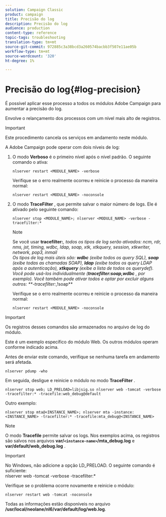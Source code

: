 ```yaml
---
solution: Campaign Classic
product: campaign
title: Precisão do log
description: Precisão do log
audience: production
content-type: reference
topic-tags: troubleshooting
translation-type: tm+mt
source-git-commit: 972885c3a38bcd3a260574bacbb3f507e11ae05b
workflow-type: tm+mt
source-wordcount: '320'
ht-degree: 1%

---
```



# Precisão do log{#log-precision}

É possível aplicar esse processo a todos os módulos Adobe Campaign para aumentar a precisão do log.

Envolve o relançamento dos processos com um nível mais alto de registros.

>[!IMPORTANT]
>
>Este procedimento cancela os serviços em andamento neste módulo.

A Adobe Campaign pode operar com dois níveis de log:

1. O modo **Verboso** é o primeiro nível após o nível padrão. O seguinte comando o ativa:

   ```
   nlserver restart <MODULE_NAME> -verbose 
   ```

   Verifique se o erro realmente ocorreu e reinicie o processo da maneira normal:

   ```
   nlserver restart <MODULE_NAME> -noconsole
   ```

1. O modo **TraceFilter** , que permite salvar o maior número de logs. Ele é ativado pelo seguinte comando:

   ```
   nlserver stop <MODULE_NAME>; nlserver <MODULE_NAME> -verbose -tracefilter:*
   ```

   >[!NOTE]
   >
   >Se você usar **tracefilter:***, todos os tipos de log serão ativados: ncm, rdr, nms, jst, timing, wdbc, ldap, soap, xtk, xtkquery, session, xtkwriter, network, pop3, inmail\
   Os tipos de log mais úteis são: **wdbc** (exibe todos os query SQL), **soap** (exibe todas as chamadas SOAP), **ldap** (exibe todos os query LDAP após a autenticação), **xtkquery** (exibe a lista de todos os querydef).\
   Você pode usá-los individualmente (**tracefilter:soap,wdbc** , por exemplo). Você também pode ativar todos e optar por excluir alguns outros: **-tracefilter:*,!soap**

   Verifique se o erro realmente ocorreu e reinicie o processo da maneira normal:

   ```
   nlserver restart <MODULE_NAME> -noconsole
   ```

>[!IMPORTANT]
Os registros desses comandos são armazenados no arquivo de log do módulo.

Este é um exemplo específico do módulo Web. Os outros módulos operam conforme indicado acima.

Antes de enviar este comando, verifique se nenhuma tarefa em andamento será afetada.

```
nlserver pdump -who
```

Em seguida, desligue e reinicie o módulo no modo **TraceFilter** .

```
nlserver stop web; LD_PRELOAD=libjsig.so nlserver web -tomcat -verbose -tracefilter:* -tracefile:web_debug@default
```

Outro exemplo:

```
nlserver stop mta@<INSTANCE_NAME>; nlserver mta -instance:<INSTANCE_NAME> -tracefilter:* -tracefile:mta_debug@<INSTANCE_NAME>
```

>[!NOTE]
O modo **Tracefile** permite salvar os logs. Nos exemplos acima, os registros são salvos nos arquivos **var/`<instance-name>`/mta_debug.log** e **var/default/web_debug.log** .

>[!IMPORTANT]
No Windows, não adicione a opção LD_PRELOAD. O seguinte comando é suficiente:\
nlserver web -tomcat -verbose -tracefilter:*

Verifique se o problema ocorre novamente e reinicie o módulo:

```
nlserver restart web -tomcat -noconsole
```

Todas as informações estão disponíveis no arquivo **/usr/local/neolane/nl6/var/default/log/web.log**.
